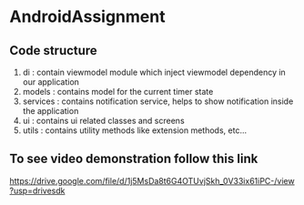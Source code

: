 # AndroidAssignment

## Code structure

1. di : contain viewmodel module which inject viewmodel dependency in our application
2. models : contains model for the current timer state
3. services : contains notification service, helps to show notification inside the application
4. ui : contains ui related classes and screens
5. utils : contains utility methods like extension methods, etc...

## To see video demonstration follow this link

https://drive.google.com/file/d/1j5MsDa8t6G4OTUvjSkh_0V33ix61iPC-/view?usp=drivesdk
